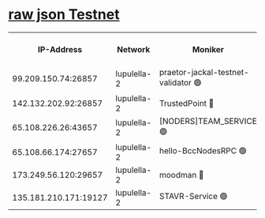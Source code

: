 [raw json Testnet](https://rpc-check.jaclalt.stavr.tech/jaclalt/rpc-jaclalt-result.json)
=

<table><tr><th>IP-Address</th><th>Network</th><th>Moniker</th><th>Latest Block Height</th><th>Earliest Block Height</th><th>Catching Up</th><th>Tx Index</th><th>Voting Power</th><th>Scan Time</th></tr><tr><td>99.209.150.74:26857</td><td>lupulella-2</td><td>praetor-jackal-testnet-validator 🟢</td><td>6561703</td><td>6247155</td><td>False</td><td>on</td><td>0</td><td>2024-02-07T19:38:56.759867152UTC</td></tr><tr><td>142.132.202.92:26857</td><td>lupulella-2</td><td>TrustedPoint 🔴</td><td>6561705</td><td>6282001</td><td>False</td><td>off</td><td>5</td><td>2024-02-07T19:39:06.124618694UTC</td></tr><tr><td>65.108.226.26:43657</td><td>lupulella-2</td><td>[NODERS]TEAM_SERVICE 🟢</td><td>6561705</td><td>6282001</td><td>False</td><td>on</td><td>0</td><td>2024-02-07T19:39:06.469343988UTC</td></tr><tr><td>65.108.66.174:27657</td><td>lupulella-2</td><td>hello-BccNodesRPC 🟢</td><td>6561704</td><td>6394001</td><td>False</td><td>on</td><td>0</td><td>2024-02-07T19:39:03.402372501UTC</td></tr><tr><td>173.249.56.120:29657</td><td>lupulella-2</td><td>moodman 🔴</td><td>6561705</td><td>6461705</td><td>False</td><td>off</td><td>940134</td><td>2024-02-07T19:39:05.821512366UTC</td></tr><tr><td>135.181.210.171:19127</td><td>lupulella-2</td><td>STAVR-Service 🟢</td><td>6561703</td><td>6561001</td><td>False</td><td>on</td><td>0</td><td>2024-02-07T19:38:56.049205804UTC</td></tr></table>

